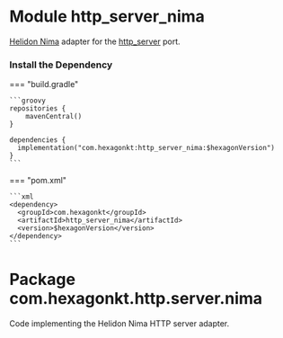 
# Module http_server_nima
[Helidon Nima] adapter for the [http_server] port.

[Helidon Nima]: https://helidon.io/nima
[http_server]: /http_server

### Install the Dependency

=== "build.gradle"

    ```groovy
    repositories {
        mavenCentral()
    }

    dependencies {
      implementation("com.hexagonkt:http_server_nima:$hexagonVersion")
    }
    ```

=== "pom.xml"

    ```xml
    <dependency>
      <groupId>com.hexagonkt</groupId>
      <artifactId>http_server_nima</artifactId>
      <version>$hexagonVersion</version>
    </dependency>
    ```

# Package com.hexagonkt.http.server.nima
Code implementing the Helidon Nima HTTP server adapter.
